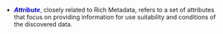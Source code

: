  * <span style="color:blue">***Attribute***</span>, closely related to Rich Metadata, refers to a set of attributes that focus on providing information for use suitability and conditions of the discovered data.
